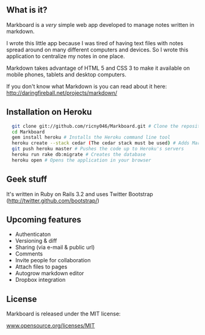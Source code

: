 ## What is it?

Markboard is a *very* simple web app developed to manage notes written in markdown.

I wrote this little app because I was tired of having text files with notes spread around on many different computers and devices. So I wrote this application to centralize my notes in one place.

Markdown takes advantage of HTML 5 and CSS 3 to make it available on mobile phones, tablets and desktop computers.

If you don't know what Markdown is you can read about it here: http://daringfireball.net/projects/markdown/

## Installation on Heroku

```bash
  git clone git://github.com/ricny046/Markboard.git # Clone the repository
  cd Markboard 
  gem install heroku # Installs the Heroku command line tool
  heroku create --stack cedar (The cedar stack must be used) # Adds Markboard to Heroku
  git push heroku master # Pushes the code up to Heroku's servers
  heroku run rake db:migrate # Creates the database
  heroku open # Opens the application in your browser
```

## Geek stuff

It's written in Ruby on Rails 3.2 and uses Twitter Bootstrap (http://twitter.github.com/bootstrap/)

## Upcoming features

* Authenticaton
* Versioning & diff
* Sharing (via e-mail & public url)
* Comments
* Invite people for collaboration
* Attach files to pages
* Autogrow markdown editor
* Dropbox integration

## License

Markboard is released under the MIT license:

www.opensource.org/licenses/MIT
